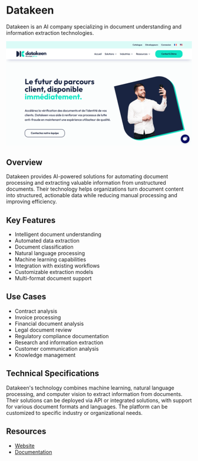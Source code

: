
# Datakeen

Datakeen is an AI company specializing in document understanding and information extraction technologies.

![Datakeen](./assets/datakeen.png)


## Overview

Datakeen provides AI-powered solutions for automating document processing and extracting valuable information from unstructured documents. Their technology helps organizations turn document content into structured, actionable data while reducing manual processing and improving efficiency.

## Key Features

- Intelligent document understanding
- Automated data extraction
- Document classification
- Natural language processing
- Machine learning capabilities
- Integration with existing workflows
- Customizable extraction models
- Multi-format document support

## Use Cases

- Contract analysis
- Invoice processing
- Financial document analysis
- Legal document review
- Regulatory compliance documentation
- Research and information extraction
- Customer communication analysis
- Knowledge management

## Technical Specifications

Datakeen's technology combines machine learning, natural language processing, and computer vision to extract information from documents. Their solutions can be deployed via API or integrated solutions, with support for various document formats and languages. The platform can be customized to specific industry or organizational needs.

## Resources

- [Website](https://www.datakeen.co)
- [Documentation](https://www.datakeen.co/resources)
